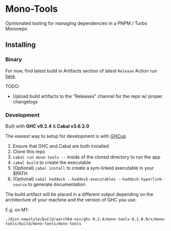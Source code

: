 # Mono-Tools

Opinionated tooling for managing dependencies in a PNPM / Turbo Monorepo

## Installing

### Binary

For now, find latest build in Artifacts section of latest `Release` Action run [here](https://github.com/joseph-walker/pnpm-mono-tools/actions).

TODO:
- Upload build artifacts to the "Releases" channel for the repo w/ proper changelogs

### Development

Built with __GHC v9.2.4__ & __Cabal v3.6.2.0__

The easiest way to setup for development is with [GHCup](https://www.haskell.org/ghcup/)

1) Ensure that GHC and Cabal are both installed
2) Clone this repo
3) `cabal run mono-tools --` inside of the cloned directory to run the app
4) `cabal build` to create the executable
5) (Optional) `cabal install` to create a sym-linked executable in your $PATH
6) (Optional) `cabal haddock --haddock-executables --haddock-hyperlink-source` to generate documentation

The build artifact will be placed in a different output depending on the architecture of your machine and the
version of GHC you use.

E.g. on M1:

```
./dist-newstyle/build/aarch64-osx/ghc-9.2.4/mono-tools-0.1.0.0/x/mono-tools/build/mono-tools/mono-tools
```
